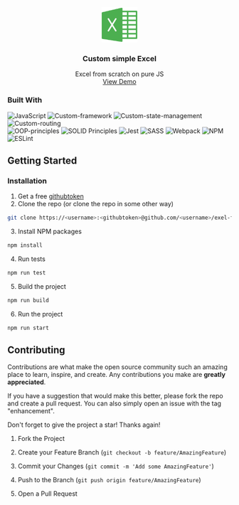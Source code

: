 <!-- PROJECT LOGO -->
<br  />
<div align="center">
<a href="https://bloodw1n.github.io/top-sneakers/">
<img  src="./src/assets/logo.png"  alt="Logo"  width="80"  height="80">
</a>
<h3  align="center">Custom simple Excel</h3>
<p  align="center">
Excel from scratch on pure JS
<br  />
<a href="https://bloodw1n.github.io/exel-from-scratch/">View Demo</a>
</p>
</div>

### Built With

![JavaScript](https://img.shields.io/badge/JavaScript-%23F7DF1E.svg?style=for-the-badge&logo=javascript&logoColor=black)
![Custom-framework](https://img.shields.io/badge/custom--framework-%23FF5733.svg?style=for-the-badge&logoColor=white)
![Custom-state-management](https://img.shields.io/badge/custom--state--management-%23993399.svg?style=for-the-badge&logoColor=white)
![Custom-routing](https://img.shields.io/badge/custom--routing-%23007ACC.svg?style=for-the-badge&logoColor=white)
<br/>
![OOP-principles](https://img.shields.io/badge/OOP--principles-%23663399.svg?style=for-the-badge&logoColor=white)
![SOLID Principles](https://img.shields.io/badge/SOLID%20Principles-%2300CC00.svg?style=for-the-badge)
![Jest](https://img.shields.io/badge/-jest-%23C21325?style=for-the-badge&logo=jest&logoColor=white)
![SASS](https://img.shields.io/badge/SASS-hotpink.svg?style=for-the-badge&logo=SASS&logoColor=white)
![Webpack](https://img.shields.io/badge/webpack-%238DD6F9.svg?style=for-the-badge&logo=webpack&logoColor=black)
![NPM](https://img.shields.io/badge/NPM-%23CB3837.svg?style=for-the-badge&logo=npm&logoColor=white)
![ESLint](https://img.shields.io/badge/ESLint-4B3263?style=for-the-badge&logo=eslint&logoColor=white)

<!-- GETTING STARTED -->

## Getting Started

### Installation

1. Get a
   free [githubtoken](https://docs.github.com/ru/authentication/keeping-your-account-and-data-secure/creating-a-personal-access-token#personal-access-tokens-classic)
2. Clone the repo (or clone the repo in some other way)

```sh
git clone https://<username>:<githubtoken>@github.com/<username>/exel-from-scratch.git
```

3. Install NPM packages

```sh
npm install
```

4. Run tests

```sh
npm run test
```

5. Build the project

```sh
npm run build
```

6. Run the project

```sh
npm run start
```

<!-- CONTRIBUTING -->

## Contributing

Contributions are what make the open source community such an amazing place to learn, inspire, and create. Any
contributions you make are **greatly appreciated**.

If you have a suggestion that would make this better, please fork the repo and create a pull request. You can also
simply open an issue with the tag "enhancement".

Don't forget to give the project a star! Thanks again!

1. Fork the Project

2. Create your Feature Branch (`git checkout -b feature/AmazingFeature`)

3. Commit your Changes (`git commit -m 'Add some AmazingFeature'`)

4. Push to the Branch (`git push origin feature/AmazingFeature`)

5. Open a Pull Request
